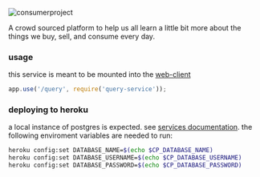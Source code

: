 ![consumerproject](http://i.imgur.com/iLlaWxJ.png)

A crowd sourced platform to help us all learn a little bit more about the
things we buy, sell, and consume every day.

### usage

this service is meant to be mounted into the
[web-client](https://github.com/consumr-project/web-client)

```js
app.use('/query', require('query-service'));
```

### deploying to heroku

a local instance of postgres is expected. see
[services documentation](docs/services.md).
the following enviroment variables are needed to run:

```bash
heroku config:set DATABASE_NAME=$(echo $CP_DATABASE_NAME)
heroku config:set DATABASE_USERNAME=$(echo $CP_DATABASE_USERNAME)
heroku config:set DATABASE_PASSWORD=$(echo $CP_DATABASE_PASSWORD)
```
